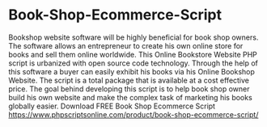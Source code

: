 # Book-Shop-Ecommerce-Script
Bookshop website software will be highly beneficial for book shop owners. The software allows an entrepreneur to create his own online store for books and sell them online worldwide. This Online Bookstore Website PHP script is urbanized with open source code technology. Through the help of this software a buyer can easily exhibit his books via his Online Bookshop Website. The script is a total package that is available at a cost effective price. The goal behind developing this script is to help book shop owner build his own website and make the complex task of marketing his books globally easier.
Download FREE Book Shop Ecommerce Script
https://www.phpscriptsonline.com/product/book-shop-ecommerce-script/
